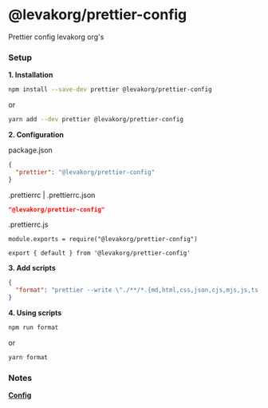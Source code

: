 # @levakorg/prettier-config

Prettier config levakorg org's

### Setup

**1. Installation**

```BASH
npm install --save-dev prettier @levakorg/prettier-config
```

or

```BASH
yarn add --dev prettier @levakorg/prettier-config
```

**2. Configuration**

package.json

```JSON
{
  "prettier": "@levakorg/prettier-config"
}
```

.prettierrc | .prettierrc.json

```JSON
"@levakorg/prettier-config"
```

.prettierrc.js

```JS
module.exports = require("@levakorg/prettier-config")
```
```JS
export { default } from '@levakorg/prettier-config'
```

**3. Add scripts**

```JSON
{
  "format": "prettier --write \"./**/*.{md,html,css,json,cjs,mjs,js,ts,jsx,tsx,vue,svelte}\"",
}
```

**4. Using scripts**

```BASH
npm run format
```

or

```BASH
yarn format
```

### Notes

**[Config](https://github.com/levakorg/prettier-config/blob/master/.prettierrc.js)**
